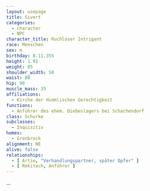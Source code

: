 ```yaml
---
layout: usepage
title: Sivert
categories:
  - character
  - NPC
character_title: Ruchloser Intrigant
race: Menschen
sex: m
birthday: 8.11.355
height: 1.91
weight: 85
shoulder_width: 50
waist: 80
hip: 90
muscle_mass: 35
affiliations:
  - Kirche der Himmlischen Gerechtigkeit
functions:
  - Anführer des ehem. Diebeslagers bei Schachendorf
class: Schurke
subclasses:
  - Inquisitiv
homes:
  - Grenbrock
alignment: NE
alive: false
relationships:
  - [ Artie, "Verhandlungspartner, später Opfer" ]
  - [ Rekitach, Anführer ]
---
```


...